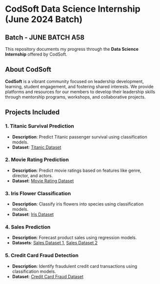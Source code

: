 # CodSoft Data Science Internship (June 2024 Batch)

## Batch - JUNE BATCH A58

This repository documents my progress through the **Data Science Internship** offered by CodSoft.

## About CodSoft

**CodSoft** is a vibrant community focused on leadership development, learning, student engagement, and fostering shared interests. We provide platforms and resources for our members to develop their leadership skills through mentorship programs, workshops, and collaborative projects.

## Projects Included

### 1. Titanic Survival Prediction
- **Description**: Predict Titanic passenger survival using classification models.
- **Dataset**: [Titanic Dataset](https://www.kaggle.com/datasets/yasserh/titanic-dataset)

### 2. Movie Rating Prediction
- **Description**: Predict movie ratings based on features like genre, director, and actors.
- **Dataset**: [Movie Rating Dataset](https://www.kaggle.com/datasets/adrianmcmahon/imdb-india-movies)

### 3. Iris Flower Classification
- **Description**: Classify iris flowers into species using classification models.
- **Dataset**: [Iris Dataset](https://www.kaggle.com/datasets/arshid/iris-flower-dataset)

### 4. Sales Prediction
- **Description**: Forecast product sales using regression models.
- **Datasets**: [Sales Dataset 1](https://www.kaggle.com/code/ashydv/sales-prediction-simple-linear-regression/input), [Sales Dataset 2](https://www.kaggle.com/code/ashydv/sales-prediction-simple-linear-regression/input)

### 5. Credit Card Fraud Detection
- **Description**: Identify fraudulent credit card transactions using classification models.
- **Dataset**: [Credit Card Fraud Dataset](https://www.kaggle.com/datasets/mlg-ulb/creditcardfraud)
